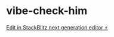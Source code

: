 # vibe-check-him

[Edit in StackBlitz next generation editor ⚡️](https://stackblitz.com/~/github.com/XB42/vibe-check-him)